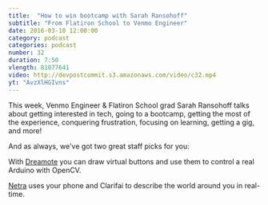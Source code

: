 ```yaml
---
title:  "How to win bootcamp with Sarah Ransohoff"
subtitle: "From Flatiron School to Venmo Engineer"
date: 2016-03-10 12:00:00
category: podcast
categories: podcast
number: 32
duration: 7:50
vlength: 81077641
video: http://devpostcommit.s3.amazonaws.com/video/c32.mp4
yt: "AvzXlHGIvns"
---
```


This week, Venmo Engineer &amp; Flatiron School grad Sarah Ransohoff talks about getting interested in tech, going to a bootcamp, getting the most of the experience, conquering frustration, focusing on learning, getting a gig, and more!

And as always, we've got two great staff picks for you:

With <a href="http://devpost.com/software/dreamote">Dreamote</a> you can draw virtual buttons and use them to control a real Arduino with OpenCV.

<a href="http://devpost.com/software/netra">Netra</a> uses your phone and Clarifai to describe the world around you in real-time.
